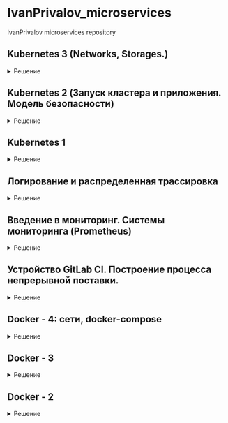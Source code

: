 # IvanPrivalov_microservices
IvanPrivalov microservices repository

## Kubernetes 3 (Networks, Storages.)

<details>
  <summary>Решение</summary>

### LoadBalancer

Настроим соответствующим образом Service UI

ui-service.yml:

```shell

---
apiVersion: v1
kind: Service
metadata:
  name: ui
  labels:
    app: reddit
    component: ui
spec:
  type: LoadBalancer
  ports:
  - port: 80
    nodePort: 32092
    protocol: TCP
    targetPort: 9292
  selector:
    app: reddit
    component: ui

```

Настроим соответствующим образом Service UI

```shell

kubectl apply -f ./kubernetes/reddit/ui-service.yml -n dev

```

Проверим:

```shell

kubectl get service -n dev --selector component=ui

otus@otus-VirtualBox:~/Desktop/IvanPrivalov_microservices$ kubectl get service -n dev --selector component=ui
NAME   TYPE           CLUSTER-IP      EXTERNAL-IP      PORT(S)        AGE
ui     LoadBalancer   10.96.134.193   178.154.205.67   80:32092/TCP   4m54s


```

Наш адрес: http://178.154.205.67:80

### Ingress

Основные задачи, решаемые с помощью Ingress'ов:

- Организация единой точки входа в приложения снаружи
- Обеспечение балансировки трафика
- Терминация SSL
- Виртуальный хостинг на основе имен и т. д.

Установим Ingress:

```shell

kubectl apply -f https://raw.githubusercontent.com/kubernetes/ingress-nginx/controller-v0.34.1/deploy/static/provider/cloud/deploy.yaml

```

```shell

kubectl get pods -n ingress-nginx

NAME                                        READY   STATUS      RESTARTS   AGE
ingress-nginx-admission-create-2gq4h        0/1     Completed   0          2m10s
ingress-nginx-admission-patch-v4trm         0/1     Completed   1          2m10s
ingress-nginx-controller-7d7999cdf6-mxcgw   1/1     Running     0          2m20s

```

![image 5](https://github.com/Otus-DevOps-2021-05/IvanPrivalov_microservices/blob/kubernetes-3/kubernetes/screens/k8s_5.png)

Создадим Ingress для сервиса UI

ui-ingress.yml:

```shell

---
apiVersion: extensions/v1beta1
kind: Ingress
metadata:
  name: ui
spec:
  backend:
    serviceName: ui
    servicePort: 80

```

Применим конфиг:

```shell

kubectl apply -f ./kubernetes/reddit/ui-ingress.yml -n dev

otus@otus-VirtualBox:~/Desktop/IvanPrivalov_microservices$ kubectl apply -f ./kubernetes/reddit/ui-ingress.yml -n dev
ingress.extensions/ui created

kubectl get ingress -n dev

NAME   CLASS    HOSTS   ADDRESS         PORTS   AGE
ui     <none>   *       130.193.39.62   80      5m27s

```

### Secret

Теперь давайте защитим наш сервис с помощью TLS.

Для начала вспомним IngressIP:

```shell

$ kubectl get ingress -n dev

NAME   CLASS    HOSTS   ADDRESS         PORTS   AGE
ui     <none>   *       130.193.39.62   80      24m

```

Далее подготовим сертификат используя IP как CN

```shell

openssl req -x509 -nodes -days 365 -newkey rsa:2048 -keyout tls.key -out tls.crt -subj "/CN=130.193.39.62"

Generating a RSA private key
.......................................+++++
.................................+++++
writing new private key to 'tls.key'
-----

```

И загрузит сертификат в кластер kubernetes

```shell

kubectl create secret tls ui-ingress --key tls.key --cert tls.crt -n dev

secret/ui-ingress created

```

Проверить можно командой:

```shell

kubectl describe secret ui-ingress -n dev

Name:         ui-ingress
Namespace:    dev
Labels:       <none>
Annotations:  <none>

Type:  kubernetes.io/tls

Data
====
tls.crt:  1123 bytes
tls.key:  1704 bytes

```

### TLS Termination

Теперь настроим Ingress на прием только HTTPS траффика

ui-ingress.yml

```shell

---
apiVersion: extensions/v1beta1
kind: Ingress
metadata:
  name: ui
  annotations:
    kubernetes.io/ingress.allow-http: "false"
spec:
  tls:
  - secretName: ui-ingress
  backend:
    serviceName: ui
    servicePort: 9292

```

Применим:

```shell

kubectl apply -f ./kubernetes/reddit/ui-ingress.yml -n dev

ingress.extensions/ui configured

```

Иногда протокол HTTP может не удалиться у существующего Ingress правила, тогда нужно его вручную удалить и пересоздать

```shell

$ kubectl delete ingress ui -n dev
$ kubectl apply -f ./kubernetes/reddit/ui-ingress.yml -n dev

```

![image 6](https://github.com/Otus-DevOps-2021-05/IvanPrivalov_microservices/blob/kubernetes-3/kubernetes/screens/k8s_6.png)

### Задание со *

Опишите создаваемый объект Secret в виде Kubernetes-манифеста.

Создал манифест tls-secret.yml

```shell

apiVersion: v1
kind: Secret
metadata:
  name: ui-ingress
type: kubernetes.io/tls
data:
  tls.crt:

  tls.key:

```

Добавил в ui-ingress.yml обьект Secret

```shell

---
  apiVersion: networking.k8s.io/v1
  kind: Ingress
  metadata:
    name: ui
    annotations:
      kubernetes.io/ingress.allow-http: "false"
  spec:
    tls:
      - secretName: ui-ingress
    rules:
    - http:
        paths:
        - path: "/"
          pathType: Prefix
          backend:
            service:
              name: ui
              port:
                number: 9292

```

### Network Policy

Имя кластера:

```shell

$ yc container cluster list
+----------------------+-------------+---------------------+---------+---------+-----------------------+---------------------+
|          ID          |    NAME     |     CREATED AT      | HEALTH  | STATUS  |   EXTERNAL ENDPOINT   |  INTERNAL ENDPOINT  |
+----------------------+-------------+---------------------+---------+---------+-----------------------+---------------------+
| catrd4rvg5cav24bqqur | k8s-cluster | 2021-09-30 07:40:07 | HEALTHY | RUNNING | https://62.84.116.228 | https://10.128.0.28 |
+----------------------+-------------+---------------------+---------+---------+-----------------------+---------------------+

```

Создадим NetworkPolicy.

mongo-network-policy.yml:

```shell

---
apiVersion: networking.k8s.io/v1
kind: NetworkPolicy
metadata:
  name: deny-db-traffic
  labels:
    app: reddit
spec:
  podSelector:
    matchLabels:
      app: reddit
      component: mongo
  policyTypes:
  - Ingress
  ingress:
  - from:
    - podSelector:
        matchLabels:
          app: reddit
          component: comment

```

Применяем политику:

```shell

$ kubectl apply -f ./kubernetes/reddit/mongo-network-policy.yml -n dev

networkpolicy.networking.k8s.io/deny-db-traffic created

```

Обновил mongo-network-policy.yml так, чтобы post-сервис дошел до базы данных.

```shell

---
  apiVersion: networking.k8s.io/v1
  kind: NetworkPolicy
  metadata:
    name: deny-db-traffic
    labels:
      app: reddit
  spec:
    podSelector:
      matchLabels:
        app: reddit
        component: mongo
    policyTypes:
      - Ingress
    ingress:
    - from:
      - podSelector:
          matchLabels:
            app: reddit
            component: comment
      - podSelector:
          matchLabels:
            app: reddit
            component: post

```

Применяем политику:

```shell

$ kubectl apply -f ./kubernetes/reddit/mongo-network-policy.yml -n dev

networkpolicy.networking.k8s.io/deny-db-traffic created

```

### Хранилище для базы

Основной Stateful сервис в нашем приложении - это базы данных MongoDB. В текущий момент она запускается в виде Deployment и хранит данные в стандартных Docker
Volume-ах.

Это имеет несколько проблем:

- При удалении POD-а удаляется и Volume
- Потерям Nod'ы с mongo грозит потерей данных
- Запуск базы на другой ноде запускает новый экземпляр данных

### PersitentVolume

Cоздадим диск в ya.cloud командой:

```shell

yc compute disk create \
--name k8s \
--size 4 \
--description "disk for k8s"

id: fhmcfarojp7vehcc7om3
folder_id: b1gfroh2tett7b3hdn78
created_at: "2021-09-30T10:04:24Z"
name: k8s
description: disk for k8s
type_id: network-hdd
zone_id: ru-central1-a
size: "4294967296"
block_size: "4096"
status: READY
disk_placement_policy: {}

$ yc compute disk list
+----------------------+------+-------------+---------------+--------+----------------------+--------------+
|          ID          | NAME |    SIZE     |     ZONE      | STATUS |     INSTANCE IDS     | DESCRIPTION  |
+----------------------+------+-------------+---------------+--------+----------------------+--------------+
| fhmcfarojp7vehcc7om3 | k8s  |  4294967296 | ru-central1-a | READY  |                      | disk for k8s |
+----------------------+------+-------------+---------------+--------+----------------------+--------------+

```

Создадим PV в ya.cloud

mongo-volume.yml:

```shell

---
apiVersion: v1
kind: PersistentVolume
metadata:
  name: mongo-pv
spec:
  capacity:
    storage: 4Gi
  accessModes:
    - ReadWriteOnce
  csi:
    driver: disk-csi-driver.mks.ycloud.io
    fsType: ext4
    volumeHandle: fhmcfarojp7vehcc7om3

```

Выполним:

```shell

$ kubectl apply -f ./kubernetes/reddit/mongo-volume.yml -n dev

persistentvolume/mongo-pv created

```

Создадим PVC

mongo-claim.yml:

```shell

---
apiVersion: v1
kind: PersistentVolumeClaim
metadata:
  name: mongo-pvc
spec:
  storageClassName: ""
  accessModes:
    - ReadWriteOnce
  resources:
    requests:
      storage: 4Gi
  volumeName: mongo-pv

```

Выполним:

```shell

$ kubectl apply -f ./kubernetes/reddit/mongo-claim.yml -n dev

persistentvolumeclaim/mongo-pvc created

```

Добавим volume в mongo-deployment.yml

```shell

---
apiVersion: apps/v1
kind: Deployment
metadata:
  name: mongo
  labels:
    app: reddit
    component: mongo
    comment-db: "true"
    post-db: "true"
spec:
  replicas: 1
  selector:
    matchLabels:
      app: reddit
      component: mongo
  template:
    metadata:
      name: mongo
      labels:
        app: reddit
        component: mongo
        comment-db: "true"
        post-db: "true"
    spec:
      containers:
      - image: mongo:3.2
        name: mongo
        volumeMounts:
        - name: mongo-persistent-storage
          mountPath: /data/db
      volumes:
        - name: mongo-persistent-storage
          persistentVolumeClaim:
            claimName:  mongo-pvc

```

Выполним:

```shell

$ kubectl apply -f ./kubernetes/reddit/mongo-deployment.yml -n dev

deployment.apps/mongo configured

```

Создадим пост:

![image 7](https://github.com/Otus-DevOps-2021-05/IvanPrivalov_microservices/blob/kubernetes-3/kubernetes/screens/k8s_7.png)

Удалим deployment:

```shell

$ kubectl delete deploy mongo -n dev

deployment.apps "mongo" deleted

```

![image 8](https://github.com/Otus-DevOps-2021-05/IvanPrivalov_microservices/blob/kubernetes-3/kubernetes/screens/k8s_8.png)

Снова создадим деплой mongo:

```shell

$ kubectl apply -f ./kubernetes/reddit/mongo-deployment.yml -n dev

deployment.apps/mongo configured

```


</details>

## Kubernetes 2 (Запуск кластера и приложения. Модель безопасности)

<details>
  <summary>Решение</summary>

### Разворачиваем Kubernetes локально

```shell

sudo apt-get update
sudo apt-get install -y apt-transport-https ca-certificates curl

sudo curl -fsSLo /usr/share/keyrings/kubernetes-archive-keyring.gpg https://packages.cloud.google.com/apt/doc/apt-key.gpg
echo "deb [signed-by=/usr/share/keyrings/kubernetes-archive-keyring.gpg] https://apt.kubernetes.io/ kubernetes-xenial main" | sudo tee /etc/apt/sources.list.d/kubernetes.list

sudo apt-get update
sudo apt-get install -y kubectl

```

### Установка Minikube

```shell

curl -LO https://storage.googleapis.com/minikube/releases/latest/minikube_latest_amd64.deb
sudo dpkg -i minikube_latest_amd64.deb

```

Запустим Minikube-кластер (весрия 1.19.7):

```shell

minikube start --kubernetes-version 1.19.7

```

Minikube-кластер развернут.

```shell

otus@otus-VirtualBox:~$ kubectl get nodes
NAME       STATUS   ROLES    AGE   VERSION
minikube   Ready    master   43s   v1.19.7

```

### Запуск приложения

Запуск приложения в kubernetes необходимо описать в YAML-манифестах.
Вся конфигурация находится в каталоге ./kubernetes/reddit.

Запустим на кластере minikube:

```shell

kubectl apply -f kubernetes/reddit/

```

По-умолчанию все сервисы имеют тип ClusterIP - это значит, что сервис располагается на внутреннем диапазоне IP-адресов кластера. Снаружи до него нет доступа. Тип NodePort - на каждой ноде кластера открывает порт из диапазона 30000-32767 и переправляет трафик с этого порта на тот, который указан в targetPort Pod.

Опишем порт в ui-service.yml:

```shell

spec:
  type: NodePort
  ports:
  - nodePort: 32092
    port: 9292
    protocol: TCP
    targetPort: 9292
  selector:
    app: reddit
    component: ui

```

Проверим:

```shell

minikube service ui

|-----------|------|-------------|---------------------------|
| NAMESPACE | NAME | TARGET PORT |            URL            |
|-----------|------|-------------|---------------------------|
| default   | ui   |        9292 | http://192.168.49.2:32092 |
|-----------|------|-------------|---------------------------|
🎉  Opening service default/ui in default browser...

minikube service list

|-------------|------------|--------------|---------------------------|
|  NAMESPACE  |    NAME    | TARGET PORT  |            URL            |
|-------------|------------|--------------|---------------------------|
| default     | comment    | No node port |
| default     | comment-db | No node port |
| default     | kubernetes | No node port |
| default     | mongodb    | No node port |
| default     | post       | No node port |
| default     | post-db    | No node port |
| default     | ui         |         9292 | http://192.168.49.2:32092 |
| kube-system | kube-dns   | No node port |
|-------------|------------|--------------|---------------------------|

```

![image 1](https://github.com/Otus-DevOps-2021-05/IvanPrivalov_microservices/blob/kubernetes-2/kubernetes/screens/k8s_1.png)


### Dashboard

Зайдем в Dashboard:

```shell

minikube service kubernetes-dashboard -n kube-system

```

В самом Dashboard можно:

- Отслеживать состояние кластера и рабочих нагрузок в нем
- Создавать новые объекты (загружать YAML-файлы)
- Удалять и изменять объекты (кол-во реплик, YAML-файлы)
- Отслеживать логи в POD-ах
- При включении Heapster-аддона смотреть нагрузку на POD-ах
- и т. д.

### Namespace

Отделим среду для разработки приложения от всего остального кластера. Для этого создадим Namespace dev-namespace:

```shell

---
apiVersion: v1
kind: Namespace
metadata:
  name: dev

```

Создаем Namespace и запустем приложение в нем:

```shell

kubectl apply -f dev-namespace.yml
kubectl apply -n dev -f kubernetes/reddit/

```

Проверим результат:

```shell

minikube service ui -n dev

```

![image 2](https://github.com/Otus-DevOps-2021-05/IvanPrivalov_microservices/blob/kubernetes-2/kubernetes/screens/k8s_2.png)

### Yandex Cloud Managed Service for kubernetes

Создаем кластер и группу хостов. Подключаемся к кластеру:

```shell

yc managed-kubernetes cluster get-credentials test-cluster --external

```

Проверим подключение к нашему кластеру:

```shell

kubectl config current-context
yc-test-cluster

```

Запустим наше приложение в K8s.

Создадим dev namespace:

```shell

kubectl apply -f ./kubernetes/reddit/dev-namespace.yml

```

Задеплоим наше приложение:

```shell

kubectl apply -f ./kubernetes/reddit/ -n dev

otus@otus-VirtualBox:~/Desktop/IvanPrivalov_microservices$ kubectl apply -f ./kubernetes/reddit/ -n dev
deployment.apps/comment created
service/comment-db created
service/comment created
namespace/dev unchanged
deployment.apps/mongo created
service/mongodb created
deployment.apps/post created
service/post-db created
service/post created
deployment.apps/ui created
service/ui created

```

Проверим развернулись ли наши поды:

```shell

kubectl get pods -n dev

otus@otus-VirtualBox:~/Desktop/IvanPrivalov_microservices$ kubectl get pods -n dev
NAME                      READY   STATUS    RESTARTS   AGE
comment-f8db99cc4-jx9hh   1/1     Running   0          3m9s
comment-f8db99cc4-rh7qc   1/1     Running   0          3m9s
comment-f8db99cc4-sm7q2   1/1     Running   0          3m9s
mongo-6b9fcfd49f-4dbs9    1/1     Running   0          3m8s
post-68f884b866-chv2r     1/1     Running   0          3m8s
post-68f884b866-dxskq     1/1     Running   0          3m8s
post-68f884b866-f7tzb     1/1     Running   0          3m8s
ui-6bc94db77c-2n8gt       1/1     Running   0          3m8s
ui-6bc94db77c-ckjrg       1/1     Running   0          3m8s
ui-6bc94db77c-w6g8r       1/1     Running   0          3m8s

```

Определим по какому адресу обратимся к нашему кластеру:

```shell

kubectl get nodes -o wide

otus@otus-VirtualBox:~/Desktop/IvanPrivalov_microservices$ kubectl get nodes -o wide
NAME                        STATUS   ROLES    AGE   VERSION    INTERNAL-IP   EXTERNAL-IP       OS-IMAGE             KERNEL-VERSION     CONTAINER-RUNTIME
cl1otcitojcuav607tq5-ikec   Ready    <none>   14m   v1.19.10   10.128.0.12   178.154.203.75    Ubuntu 20.04.2 LTS   5.4.0-74-generic   docker://20.10.7
cl1otcitojcuav607tq5-ubep   Ready    <none>   14m   v1.19.10   10.128.0.22   178.154.205.145   Ubuntu 20.04.2 LTS   5.4.0-74-generic   docker://20.10.7

```

и порт публикации:

```shell

kubectl describe service ui -n dev | grep NodePort

otus@otus-VirtualBox:~/Desktop/IvanPrivalov_microservices$ kubectl describe service ui -n dev | grep NodePort
Type:                     NodePort
NodePort:                 <unset>  32093/TCP

```

![image 3](https://github.com/Otus-DevOps-2021-05/IvanPrivalov_microservices/blob/kubernetes-2/kubernetes/screens/k8s_3.png)

### Разверните Kubernetes-кластер в Yandex cloud с помощью Terraform

Настройки Terraform для развертывания K8S на Yandex Сloud находятся kubernetes\k8s-terraform.

Запуск:

```shell

cd ./kubernetes/k8s-terraform

terraform init

terraform aplly

```

Проверим результат:

```shell

yc managed-kubernetes cluster get-credentials k8s-cluster --external

kubectl config current-context
yc-k8s-cluster

```

И запустим приложение:

```shell

cd ../..
kubectl apply -f ./kubernetes/reddit/dev-namespace.yml
kubectl apply -f ./kubernetes/reddit/ -n dev
kubectl get pods -n dev

otus@otus-VirtualBox:~/Desktop/IvanPrivalov_microservices$ kubectl get pods -n dev
NAME                      READY   STATUS    RESTARTS   AGE
comment-f8db99cc4-8g2d4   1/1     Running   0          3m2s
comment-f8db99cc4-c2nls   1/1     Running   0          3m2s
comment-f8db99cc4-vfdfz   1/1     Running   0          3m2s
mongo-6b9fcfd49f-bjsnh    1/1     Running   0          3m2s
post-68f884b866-2lj4j     1/1     Running   0          3m1s
post-68f884b866-8bg6c     1/1     Running   0          3m1s
post-68f884b866-j2l99     1/1     Running   0          3m1s
ui-6bc94db77c-9b24n       1/1     Running   0          3m1s
ui-6bc94db77c-ch48h       1/1     Running   0          3m1s
ui-6bc94db77c-x7qpd       1/1     Running   0          3m1s

kubectl get nodes -o wide

otus@otus-VirtualBox:~/Desktop/IvanPrivalov_microservices$ kubectl get nodes -o wide
NAME                        STATUS   ROLES    AGE     VERSION    INTERNAL-IP   EXTERNAL-IP       OS-IMAGE             KERNEL-VERSION     CONTAINER-RUNTIME
cl1hh42o2998dfbupaim-afec   Ready    <none>   7m50s   v1.19.10   10.128.0.13   178.154.240.237   Ubuntu 20.04.2 LTS   5.4.0-74-generic   docker://20.10.7
cl1hh42o2998dfbupaim-ivox   Ready    <none>   7m43s   v1.19.10   10.128.0.28   62.84.112.235     Ubuntu 20.04.2 LTS   5.4.0-74-generic   docker://20.10.7

```

Приложение доступно по адресу http://178.154.240.237:32093/

![image 4](https://github.com/Otus-DevOps-2021-05/IvanPrivalov_microservices/blob/kubernetes-2/kubernetes/screens/k8s_4.png)

</details>

## Kubernetes 1

<details>
  <summary>Решение</summary>

## Создание примитивов

Создал файл в kubernetes/reddit/post-deployment.yml:

```shell

apiVersion: apps/v1
kind: Deployment
metadata:
  name: post-deployment
spec:
  replicas: 1
  selector:
    matchLabels:
      app: post
  template:
    metadata:
      name: post
      labels:
        app: post
    spec:
      containers:
      - image: chromko/post
        name: post

```

Аналогично создаем:

- ui-deployment.yml
- comment-deployment.yml
- mongo-deployment.yml

## Установка k8s при помощи утилиты kubeadm

Создаем 2 ноды Ubuntu 18:

```shell

yc compute instance create \
  --name master \
  --zone ru-central1-a \
  --network-interface subnet-name=otus-ru-central1-a,nat-ip-version=ipv4 \
  --create-boot-disk image-folder-id=standard-images,image-family=ubuntu-1804-lts,size=40 \
  --memory=4 \
  --cores=4 \
  --ssh-key ~/.ssh/id_rsa.pub

yc compute instance create \
  --name worker \
  --zone ru-central1-a \
  --network-interface subnet-name=otus-ru-central1-a,nat-ip-version=ipv4 \
  --create-boot-disk image-folder-id=standard-images,image-family=ubuntu-1804-lts,size=40 \
  --memory=4 \
  --cores=4 \
  --ssh-key ~/.ssh/id_rsa.pub

```

Устанавливаем: docker v=19.03 и k8s v=1.19:

```shell

sudo apt-get install -y apt-transport-https ca-certificates curl gnupg lsb-release

curl -fsSL https://download.docker.com/linux/ubuntu/gpg | sudo gpg --dearmor -o /usr/share/keyrings/docker-archive-keyring.gpg
sudo curl -fsSLo /usr/share/keyrings/kubernetes-archive-keyring.gpg https://packages.cloud.google.com/apt/doc/apt-key.gpg

echo "deb [arch=amd64 signed-by=/usr/share/keyrings/docker-archive-keyring.gpg] https://download.docker.com/linux/ubuntu $(lsb_release -cs) stable" | sudo tee /etc/apt/sources.list.d/docker.list > /dev/null

echo "deb [signed-by=/usr/share/keyrings/kubernetes-archive-keyring.gpg] https://apt.kubernetes.io/ kubernetes-xenial main" | sudo tee /etc/apt/sources.list.d/kubernetes.list

sudo apt-get update

sudo apt-get install -y docker-ce docker-ce-cli containerd.io kubelet kubeadm kubectl

sudo apt-get install docker-ce=5:19.03.15~3-0~ubuntu-bionic docker-ce-cli=5:19.03.15~3-0~ubuntu-bionic containerd.io kubelet=1.19.14-00 kubeadm=1.19.14-00 kubectl=1.19.14-00

```

Поднимем кластер k8s с помощью kubeadm:

```shell

kubeadm init --apiserver-cert-extra-sans=178.154.204.64 --apiserver-advertise-address=0.0.0.0 --control-plane-endpoint=178.154.204.64 --pod-network-cidr=10.244.0.0/16

```

Послу успешной установки получим пример команды для добавления worker ноды в кластер:

```shell

kubeadm join 178.154.204.64:6443 --token affw0g.fdckmh8digy48n9e \
    --discovery-token-ca-cert-hash sha256:3c01bf311db86349eb128a3d461f14b09811f8032e97e11391dd17e58c458588

```

Создадим конфиг файл для пользователя на мастер ноде:

```shell

mkdir $HOME/.kube/
sudo cp /etc/kubernetes/admin.conf $HOME/.kube/config
sudo chown $USER $HOME/.kube/config

```

Проверим наши ноды:

```shell

root@fhmch8e4qjpi9o55vrj2:~# kubectl get nodes
NAME                   STATUS     ROLES    AGE     VERSION
fhm7j2sia4bub0vp6ss0   NotReady   <none>   3m36s   v1.19.14
fhmch8e4qjpi9o55vrj2   NotReady   master   4m13s   v1.19.14

```

Ноды находятся в статусе NotReady, посмотрим состояние ноды:

```shell

kubectl describe node fhm7j2sia4bub0vp6ss0

NetworkReady=false reason:NetworkPluginNotReady message:docker: network plugin is not ready: cni config uninitialized

```

Не установлен сетевой плагин. Установим сетевой плагин calico:

```shell

curl https://docs.projectcalico.org/manifests/calico.yaml -O

раскомментируем переменную CALICO_IPV4POOL_CIDR в манифесте и установить для нее значение init: 10.244.0.0/16

kubectl apply -f calico.yaml

```

Проверим состояние нод:

```shell

root@fhmch8e4qjpi9o55vrj2:~# kubectl get nodes
NAME                   STATUS   ROLES    AGE   VERSION
fhm7j2sia4bub0vp6ss0   Ready    <none>   15m   v1.19.14
fhmch8e4qjpi9o55vrj2   Ready    master   16m   v1.19.14

```

Запустим один из манифестов нашего приложения и убедимся, что он применяется:

```shell

kubectl apply -f post-deployment.yml

NAME                              READY   STATUS              RESTARTS   AGE
post-deployment-799c77ffb-mvgpr   0/1     ContainerCreating   0          20s

```

## Установка кластера k8s с помощью terraform и ansible

- В каталоге kubernetes созданы каталоги terraform и ansible. В данных каталогах созданы манифесты.

- Terraform динамически создает необходимое количество нод.

- Ansible с помощью ролей разворачивает Kubernetes кластер.

- Версии k8s и docker зафиксированы через переменные на 1.19 и 19.03 соответсвенно.

- В Terraform настроен provisioner для автоматического разворачивания кластера через ansible-playbook.

```shell

cd ./kubernetes/terraform
terraform init
terraform plan
terraform apply

```

Подключимся к master и проверим состояние нод:

```shell

ssh ubuntu@178.154.254.67

ubuntu@fhmbsupuro805qiu3etr:~$ kubectl get nodes
NAME                   STATUS   ROLES    AGE     VERSION
fhmbsupuro805qiu3etr   Ready    master   4m17s   v1.19.14
fhmqce4m84fj6t84gc2p   Ready    <none>   83s     v1.19.14

```

</details>


## Логирование и распределенная трассировка

<details>
  <summary>Решение</summary>

- Логирование Docker-контейнеров
- Сбор неструктурированных логов
- Визуализация логов
- Сбор структурированных логов
- Распределенный трейсинг

### Описание

1. Создал инстанс в Yandex Cloud c помощью docker-machine:

```shell

yc compute instance create \
  --name logging \
  --zone ru-central1-a \
  --network-interface subnet-name=otus-ru-central1-a,nat-ip-version=ipv4 \
  --create-boot-disk image-folder-id=standard-images,image-family=ubuntu-1804-lts,size=15 \
  --memory=4 \
  --ssh-key ~/.ssh/id_rsa.pub

docker-machine create \
  --driver generic \
  --generic-ip-address=178.154.254.210 \
  --generic-ssh-user yc-user \
  --generic-ssh-key ~/.ssh/id_rsa \
  logging

# перейти в окружение docker хоста
eval $(docker-machine env docker-host)

```

2. Собрал новые образы сервисов reddit с функционалом логгирования, а также fluentd

3. Описал сервисы в docker-compose:

docker-compose.yml - сервисы приложения reddit

```shell

version: '3.3'
services:

  post_db:
    env_file: .env
    image: mongo:${MONGODB_VERSION}
    environment:
      - ZIPKIN_ENABLED=${ZIPKIN_ENABLED}
    volumes:
      - post_db:/data/db
    networks:
      back_net:
        aliases:
          - post_db
          - comment_db

  ui:
    env_file: .env
#    build: ./ui
#    image: ${USER_NAME}/ui:${UI_VERSION}
    image: ${USER_NAME}/ui:logging
    environment:
      - ZIPKIN_ENABLED=${ZIPKIN_ENABLED}
    ports:
      - ${UI_HOST_PORT}:${UI_CONTAINER_PORT}/tcp
    logging:
      driver: "fluentd"
      options:
        fluentd-address: localhost:24224
        tag: service.ui
    networks:
      - front_net

  post:
    env_file: .env
#    build: ./post-py
#    image: ${USER_NAME}/post:${POST_VERSION}
    image: ${USER_NAME}/post:logging
    environment:
      - POST_DATABASE_HOST=post_db
      - POST_DATABASE=posts
      - ZIPKIN_ENABLED=${ZIPKIN_ENABLED}
    depends_on:
      - post_db
    ports:
      - "5000:5000"
    logging:
      driver: "fluentd"
      options:
        fluentd-address: localhost:24224
        tag: service.post
    networks:
      - front_net
      - back_net

  comment:
    env_file: .env
#    build: ./comment
#    image: ${USER_NAME}/comment:${COMMENT_VERSION}
    image: ${USER_NAME}/comment:logging
    environment:
      - ZIPKIN_ENABLED=${ZIPKIN_ENABLED}
    networks:
      - front_net
      - back_net

volumes:

  post_db:

networks:

  front_net:
    driver: bridge
    ipam:
      driver: default
      config:
        - subnet: ${FRONT_NET_SUBNET}

  back_net:
    driver: bridge
    ipam:
      driver: default
      config:
        - subnet: ${BACK_NET_SUBNET}

```

docker-compose-logging.yml - сервисы логгирования:

- elasticsearch
- kibana
- fluentd
- zipkin

```shell

version: '3'
services:

  zipkin:
    env_file: .env
    image: openzipkin/zipkin:2.21.0
    ports:
      - "9411:9411"
    networks:
      - front_net
      - back_net

  fluentd:
    env_file: .env
    image: ${USER_NAME}/fluentd
    ports:
      - "24224:24224"
      - "24224:24224/udp"
    networks:
      - front_net
      - back_net

  elasticsearch:
    env_file: .env
    image: elasticsearch:7.4.0
    environment:
      - ELASTIC_CLUSTER=false
      - CLUSTER_NODE_MASTER=true
      - CLUSTER_MASTER_NODE_NAME=es01
      - discovery.type=single-node
    expose:
      - 9200
    ports:
      - "9200:9200"
    networks:
      - front_net
      - back_net

  kibana:
    env_file: .env
    image: kibana:7.4.0
    ports:
      - "5601:5601"
    networks:
      - front_net
      - back_net

networks:
  front_net:
    driver: bridge
    ipam:
      driver: default
      config:
        - subnet: ${FRONT_NET_SUBNET}
  back_net:
    driver: bridge
    ipam:
      driver: default
      config:
        - subnet: ${BACK_NET_SUBNET}

```

### Запуск

```shell

cd docker
eval "(docker-machine env logging)"
docker-compose -f docker-compose-logging.yml up -d
docker-compose -f docker-compose.yml up -d
docker-compose -f docker-compose-logging.yml -f docker-compose.yml ps

otus@otus-VirtualBox:~/Desktop/IvanPrivalov_microservices/docker$ docker-compose -f docker-compose-logging.yml -f docker-compose.yml ps
         Name                       Command               State                                          Ports
------------------------------------------------------------------------------------------------------------------------------------------------------
docker_comment_1         puma                             Up
docker_elasticsearch_1   /usr/local/bin/docker-entr ...   Up      0.0.0.0:9200->9200/tcp,:::9200->9200/tcp, 9300/tcp
docker_fluentd_1         tini -- /bin/entrypoint.sh ...   Up      0.0.0.0:24224->24224/tcp,:::24224->24224/tcp,
                                                                  0.0.0.0:24224->24224/udp,:::24224->24224/udp, 5140/tcp
docker_kibana_1          /usr/local/bin/dumb-init - ...   Up      0.0.0.0:5601->5601/tcp,:::5601->5601/tcp
docker_post_1            python3 post_app.py              Up      0.0.0.0:5000->5000/tcp,:::5000->5000/tcp
docker_post_db_1         docker-entrypoint.sh mongod      Up      27017/tcp
docker_ui_1              puma                             Up      0.0.0.0:9292->9292/tcp,:::9292->9292/tcp
docker_zipkin_1          /busybox/sh run.sh               Up      9410/tcp, 0.0.0.0:9411->9411/tcp,:::9411->9411/tcp

```

Проверка:

- kibana - http://178.154.254.210:5601
- zipkin - http://178.154.254.210:9411

</details>

## Введение в мониторинг. Системы мониторинга (Prometheus)

<details>
  <summary>Решение</summary>

1. Prometheus: запуск, конфигурация, Web UI
2. Мониторинг состояния микросервисов
3. Сбор метрик хоста с использованием экспортера

### Подготовка

1. Создал инcтсанс в Yandex Cloud, проинициализировал на нем docker:

```shell

yc compute instance create \
  --name gitlab-ci-vm \
  --zone ru-central1-a \
  --network-interface subnet-name=otus-ru-central1-a,nat-ip-version=ipv4 \
  --create-boot-disk image-folder-id=standard-images,image-family=ubuntu-1804-lts,size=15 \
  --memory 4GB \
  --ssh-key ~/.ssh/id_rsa.pub

docker-machine create \
  --driver generic \
  --generic-ip-address=178.154.206.97 \
  --generic-ssh-user yc-user \
  --generic-ssh-key ~/.ssh/id_rsa \
  docker-host

# перейти в окружение docker хоста
eval $(docker-machine env docker-host)

```

2. Запустил Prometheus в контейнере для проверки:

```shell

docker run --rm -p 9090:9090 -d --name prometheus  prom/prometheus

```

3. Переупорядчил структуру директорий:

- Создал каталог ./docker и перенес в него каталог docker-monolith и файлы docker-compose.*, .env (переименовал .env.example).
В нем будем запускать микросервисы в docker-compose.
- Cоздал каталог ./monitoring/prometheus c файлами: Dockerfile, prometheus.yml.
В нем будем собирать образ Prometheus.

### Сборка образов

4. Собрал образы микросервисов с healthckeck-ми:

Сборка сервисов reddit с помощью скриптов:

```shell

export USER_NAME=privalovip # добавляем префикс для образа

/src/ui      $ bash docker_build.sh
/src/post-py $ bash docker_build.sh
/src/comment $ bash docker_build.sh

```

Сборка Prometheus из Dockerfile:

```shell

cd ./monitoring/prometheus
docker build -t $USER_NAME/prometheus .

```

Dockerfile

```shell

FROM prom/prometheus:v2.1.0
ADD prometheus.yml /etc/prometheus/

```

Конфигурация Prometheus происходит через файлы конфигурации и опции командной строки. В monitoring/prometheus создаем файл prometheus.yml:

```shell

---
global:
  scrape_interval: '5s'

scrape_configs:
  - job_name: 'prometheus'
    static_configs:
      - targets:
        - 'localhost:9090'

  - job_name: 'ui'
    static_configs:
      - targets:
        - 'ui:9292'

  - job_name: 'comment'
    static_configs:
      - targets:
        - 'comment:9292'

```

Prometheus поднимаем совместно с микросервисами. В docker/docker-compose.yml опишем новый сервис:

```shell

services:

...

  prometheus:
    image: ${USER_NAME}/prometheus
    ports:
      - 9090:9090
    volumes:
      - prometheus_data:/prometheus
    command:
    # Передаем доп параметры вкомандной строке
      - '--config.file=/etc/prometheus/prometheus.yml'
      - '--storage.tsdb.path=/prometheus'
      - '--storage.tsdb.retention=1d' # Задаем время хранения метрик в 1 день
    networks:
      - front_net
      - back_net
...

  volumes:
    prometheus_data:

```

Изменим build образов наших микросервисом на уже подготовленные образы через скрипт docker_build.sh:

```shell

  #build: ./ui
  #image: ${USERNAME}/ui:${UI_TAG}

  image: ${USER_NAME}/ui

```

Поднимаем сервисы. Поскольку в предыдущих заданиях был использован docker-compose.override.yml, то игнорируем его при запуске:

```shell

docker-compose -f docker-compose.yml up -d

```

Убедимся, что сервисы (контейнеры) поднялись:

```shell

docker-compose ps

       Name                      Command               State                    Ports
-------------------------------------------------------------------------------------------------------
docker_comment_1      puma                             Up
docker_post_1         python3 post_app.py              Up
docker_post_db_1      docker-entrypoint.sh mongod      Up      27017/tcp
docker_prometheus_1   /bin/prometheus --config.f ...   Up      0.0.0.0:9090->9090/tcp,:::9090->9090/tcp
docker_ui_1           puma                             Up      0.0.0.0:9292->9292/tcp,:::9292->9292/tcp

```

## Exporters

Экспортер похож на вспомогательного агента для сбора метрик.

В ситуациях, когда мы не можем реализовать отдачу метрик Prometheus в коде приложения, мы можем использовать экспортер, который будет транслировать метрики приложения или системы в формате доступном для чтения Prometheus.

Для сбора информации о работе Docker хоста и представления этой информации в Prometheus воспользуемся Node exporter.

Определим ещё один сервиc в docker/docker-compose.yml:

```shell

node-exporter:
  image: prom/node-exporter:v0.15.2
  user: root
  volumes:
    - /proc:/host/proc:ro
    - /sys:/host/sys:ro
    - /:/rootfs:ro
  command:
    - '--path.procfs=/host/proc'
    - '--path.sysfs=/host/sys'
    - '--collector.filesystem.ignored-mount-points="^/(sys|proc|dev|host|etc)($$|/)"'
  networks:
    - front_net
    - back_net

```

И в monitoring/prometheus/prometheus.yml добавим job для node exporter:

```shell

- job_name: 'node'
  static_configs:
    - targets:
      - 'node-exporter:9100'

```

Соберем новый Docker образ для Prometheus:

```shell

cd monitoring/prometheus

docker build -t $USER_NAME/prometheus .

```

Пересоздадим сервисы:

```shell

cd ../../docker/
docker-compose down
docker-compose -f docker-compose.yml up -d

```

Убедимся, что список endpoint-ов Prometheus появился ещё один endpoint - node.

![image 1](https://github.com/Otus-DevOps-2021-05/IvanPrivalov_microservices/blob/monitoring-1/monitoring/Screenshot_4.png)

Добавим нагрузки на Docker Host и проверм:

```shell

docker-machine ssh docker-host

yes > /dev/null

```

![image 2](https://github.com/Otus-DevOps-2021-05/IvanPrivalov_microservices/blob/monitoring-1/monitoring/Screenshot_5.png)

## Обазы в DockerHub

```shell

docker login
Login Succeeded


docker push $USER_NAME/ui
docker push $USER_NAME/comment
docker push $USER_NAME/post
docker push $USER_NAME/prometheus

```

Ссылка на DockerHub: https://hub.docker.com/u/privalovip

# Задания со *

## MongoDB Exporter

Соберем Docker образ нашего mongodb_exporter через monitoring/mongodb-exporter/Dockerfile

```shell

FROM alpine:3.14

WORKDIR /tmp/mongodb
RUN   apk update \
  &&   apk --no-cache add ca-certificates wget \
  &&   update-ca-certificates

RUN wget https://github.com/percona/mongodb_exporter/releases/download/v0.20.7/mongodb_exporter-0.20.7.linux-amd64.tar.gz && \
    tar xvzf mongodb_exporter-0.20.7.linux-amd64.tar.gz && \
    cp mongodb_exporter-0.20.7.linux-amd64/mongodb_exporter /usr/local/bin/. && \
    rm -rf /tmp/mongodb

WORKDIR /

EXPOSE 9216

CMD ["mongodb_exporter"]

```

Далее добавим наш экпортер в monitoring/prometheus/prometheus.yml:

```shell

  - job_name: 'mongodb'
    static_configs:
      - targets:
        - 'mongodb-exporter:9216'

```

и docker/docker-compose.yml:

```shell

  mongodb-exporter:
    image: ${USER_NAME}/mongodb-exporter
    environment:
      MONGODB_URI: mongodb://post_db:27017
    networks:
      - back_net

```

Соберем заново наши образы и контейнеры:

```shell

cd monitoring/mongodb-exporter
docker build -t $USER_NAME/mongodb-exporter .

cd monitoring/prometheus
docker build -t $USER_NAME/prometheus .

cd ../../docker/
docker-compose down
docker-compose -f docker-compose.yml up -d

```

![image 3](https://github.com/Otus-DevOps-2021-05/IvanPrivalov_microservices/blob/monitoring-1/monitoring/Screenshot_6.png)

# Удалим ресурсы:

```shell

docker-compose down
yc compute instance delete docker-host

```

</details>

## Устройство GitLab CI. Построение процесса непрерывной поставки.

<details>
  <summary>Решение</summary>

1. Создал инстанс для gitlab через Web-консоль Yandex Cloud.

```shell

yc compute instance create \
  --name gitlab-ci-vm \
  --zone ru-central1-a \
  --network-interface subnet-name=otus-ru-central1-a,nat-ip-version=ipv4 \
  --create-boot-disk image-folder-id=standard-images,image-family=ubuntu-1804-lts,size=50 \
  --memory 4GB \
  --ssh-key ~/.ssh/id_rsa.pub

```

2. Установим docker и docker-compose

```shell

cd gitlab-ci/ansible/
ansible-playbook docker_playbook.yml

```

3. Установка GitLab-CE. Подключимся к хосту и создадим необходимые каталоги:

```shell

ssh yc-user@62.84.113.255
sudo mkdir -p /srv/gitlab/config /srv/gitlab/data /srv/gitlab/logs
cd /srv/gitlab
sudo touch docker-compose.yml

```

sudo vim docker-compose.yml

```shell

web:
  image: 'gitlab/gitlab-ce:latest'
  restart: always
  hostname: 'localhost'
  environment:
    GITLAB_OMNIBUS_CONFIG:
      external_url 'http://62.84.113.255'
  ports:
    - '80:80'
    - '443:443'
    - '2222:22'
  volumes:
    - '/srv/gitlab/config:/etc/gitlab'
    - '/srv/gitlab/logs:/var/log/gitlab'
    - '/srv/gitlab/data:/var/opt/gitlab'

```

4. Запустим gitlab через docker-compose:

```shell

sudo docker-compose up -d

```

проверим доступность: http://62.84.113.255

5. Для выполнения push с локального хоста в gitlab добавил remote:

```shell

git remote add gitlab http://62.84.113.255/homework/example.git
git push gitlab gitlab-ci-1

```

6. Создание раннеров. Добавил раннер на инстансе:

```shell

ssh yc-user@62.84.113.255

docker run -d --name gitlab-runner --restart always -v /srv/gitlabrunner/config:/etc/gitlab-runner -v /var/run/docker.sock:/var/run/docker.sock gitlab/gitlab-runner:latest

```

7. Регистрация раннера (указываем url сервера gitlab и токен из Settings -> CI/CD -> Pipelines -> Runners ):

```shell

docker exec -it gitlab-runner gitlab-runner register \
--url http://62.84.113.255/ \
--non-interactive \
--locked=false \
--name DockerRunner \
--executor docker \
--docker-image alpine:latest \
--registration-token gYhPxcY9s5pBQyr6MGYp \
--tag-list "linux,xenial,ubuntu,docker" \
--run-untagged

```

8. Если все успешно, то должен появится новый ранер в Settings -> CI/CD -> Pipelines -> Runners секция Available specific runners и после появления ранера должен выполнится пайплайн.

![image 1](https://github.com/Otus-DevOps-2021-05/IvanPrivalov_microservices/blob/gitlab-ci-1/gitlab-ci/Screenshot_1.png)

9. Добавление Reddit в проект:

```shell

git clone https://github.com/express42/reddit.git && rm -rf ./reddit/.git
git add reddit/
git commit -m "Add reddit app"
git push gitlab gitlab-ci-1

```

10. Добавил файл simpletest.rb с тестами в каталог reddit:

```shell

require_relative './app'
require 'test/unit'
require 'rack/test'

set :environment, :test

class MyAppTest < Test::Unit::TestCase
  include Rack::Test::Methods

  def app
    Sinatra::Application
  end

  def test_get_request
    get '/'
    assert last_response.ok?
  end
end

```

11. Добавим библиотеку rack-test в reddit/Gemfile:

```shell

gem 'rack-test'

```

12. Запушим код в GitLab и убедимся, что test_unit_job гоняет тесты.

![image 2](https://github.com/Otus-DevOps-2021-05/IvanPrivalov_microservices/blob/gitlab-ci-1/gitlab-ci/Screenshot_2.png)

13. Добавим в .gitlab-ci.yml новые окружения и условия запусков для ранеров:

```shell

image: ruby:2.4.2

stages:
  - build
  - test
  - review
  - stage
  - production

variables:
  DATABASE_URL: 'mongodb://mongo/user_posts'

before_script:
  - cd reddit
  - bundle install

build_job:
  stage: build
  script:
    - echo 'Building'

test_unit_job:
  stage: test
  services:
    - mongo:latest
  script:
    - ruby simpletest.rb

test_integration_job:
  stage: test
  script:
    - echo 'Testing 2'

deploy_dev_job:
  stage: review
  script:
    - echo 'Deploy'
  environment:
    name: dev
    url: http://dev.example.com

branch review:
  stage: review
  script: echo "Deploy to $CI_ENVIRONMENT_SLUG"
  environment:
    name: branch/$CI_COMMIT_REF_NAME
    url: http://$CI_ENVIRONMENT_SLUG.example.com
  only:
    - branches
  except:
    - master

staging:
  stage: stage
  when: manual
  only:
    - /^\d+\.\d+\.\d+/
  script:
    - echo 'Deploy'
  environment:
    name: stage
    url: http://beta.example.com

production:
  stage: production
  when: manual
  only:
    - /^\d+\.\d+\.\d+/
  script:
    - echo 'Deploy'
  environment:
    name: production
    url: http://example.com

```

14. Для проверки закоммитим файлы с указанием тэга (версии) и запушим в gitlab:

```shell

git add .
git commit -m 'Test ver 2.4.10'
git tag 2.4.10
git push gitlab gitlab-ci-1 --tags

```

![image 3](https://github.com/Otus-DevOps-2021-05/IvanPrivalov_microservices/blob/gitlab-ci-1/gitlab-ci/Screenshot_3.png)

Stage и Production окружения запускаются вручную

</details>

## Docker - 4: сети, docker-compose

<details>
  <summary>Решение</summary>

- Работа с сетями в Docker
- Использование docker-compose
____

### None netwok driver

Внутри контейнера из сетевых интерфейсов существует только loopback. Сетевой стек работает для localhost без возможности контактировать с внешним миром. Подходит для запуска сетевых сервисов внутри контейнера для локальных экспериментов.

Проверка:

```shell

docker run -ti --rm --network none joffotron/docker-net-tools -c ifconfig

lo        Link encap:Local Loopback
          inet addr:127.0.0.1  Mask:255.0.0.0
          UP LOOPBACK RUNNING  MTU:65536  Metric:1
          RX packets:0 errors:0 dropped:0 overruns:0 frame:0
          TX packets:0 errors:0 dropped:0 overruns:0 carrier:0
          collisions:0 txqueuelen:1000
          RX bytes:0 (0.0 B)  TX bytes:0 (0.0 B)

```

### Host netwok driver

Контейнер использует network namespace (пространство имен) docker-хоста.
Сетевые интерфейсы хоста и контейнера одинаковые.

Проверил сетевые интерфейсы на докер-хосте:

```shell

docker-machine ssh docker-host ifconfig

```

Сравнил интерфейсы в контейнере - они идентичны:

```shell

docker run -ti --rm --network host joffotron/docker-net-tools -c ifconfig

```

### Network namespaces

Network namespaces (простанство имен сетей) обеспечивает изоляюцию сетей в контейнерах.
Проверил создание network namespaces на docker-хосте:

```shell

# Подключился к docker-хосту
docker-machine ssh docker-host

# создал симлинк
sudo ln -s /var/run/docker/netns /var/run/netns

# запустил контейнер в сети none
docker run -ti --rm --network none joffotron/docker-net-tools -c ifconfig

# Проверил network namespaces:
sudo ip netns
# в сети "none" создается свой net-namespace (даже для loopback-интерфейса)
Error: Peer netns reference is invalid.
Error: Peer netns reference is invalid.
cd4afab32317
default

# запустил контейнер в сети "host"
docker run -ti --rm --network host joffotron/docker-net-tools -c ifconfig
# Проверил network namespaces:
sudo ip netns
# в сети host net-namespace не создается (есть только default)
default

```

Попробовал запустить несколько контейнеров с nginx в сети host:

```shell

# Запустил контейнер c nginx
docker run --network host -d nginx  # 4 раза

# проверил запуск
docker ps

CONTAINER ID   IMAGE                    COMMAND                  CREATED          STATUS          PORTS      NAMES
d4e96052caeb   nginx                    "/docker-entrypoint.…"   11 seconds ago   Up 10 seconds              musing_payne


# Вывод: запущен только один контейнер, остальные были остановлены.
# Это связано с тем, что сеть в запускаемых контейнерах, использующих host-драйвер не изолирована.
# Несколько контейнеров c nginx не могут делить одну хостовую сеть (может работать 1 контейнер).

```

### Bridge network driver

- Контейнеры могут взаимодействовать между собой (если они в одной подсети)
- Выходят в интернет через NAT (через интерфейс хоста).
- По-умолчанию создается сеть default-bridge, но она менее функциональна (лучше использовать обычную bridge).

1. Запустил контейнеры и подключил их к подсетям:

```shell

docker kill $(docker ps -q)

# Создадим 2 docker-сети
docker network create back_net --subnet=10.0.2.0/24
docker network create front_net --subnet=10.0.1.0/24

# Запустим контейнеры с алиасами в
docker run -d --network=front_net -p 9292:9292 --name ui  privalovip/ui:1.0
docker run -d --network=back_net --name comment  privalovip/comment:1.0
docker run -d --network=back_net --name post  privalovip/post:1.0
docker run -d --network=back_net --name mongo_db --network-alias=post_db --network-alias=comment_db mongo:latest

# Подключим контейнеры post и comment также к сети front_net
docker network connect front_net post
docker network connect front_net comment

```

2. Исследовал bridge-сеть:

```shell

# Подключился к docker-хосту
docker-machine ssh docker-host
sudo apt-get update && sudo apt-get install bridge-utils

# Проверил bridge-интерфейсы
sudo docker network ls
sudo ifconfig | grep br
br-49b82943d0ae: flags=4099<UP,BROADCAST,MULTICAST>  mtu 1500
        inet 172.18.0.1  netmask 255.255.0.0  broadcast 172.18.255.255
br-752e7d286760: flags=4163<UP,BROADCAST,RUNNING,MULTICAST>  mtu 1500
        inet 10.0.2.1  netmask 255.255.255.0  broadcast 10.0.2.255
br-7cd0030ce977: flags=4163<UP,BROADCAST,RUNNING,MULTICAST>  mtu 1500
        inet 10.0.1.1  netmask 255.255.255.0  broadcast 10.0.1.255
        inet 172.17.0.1  netmask 255.255.0.0  broadcast 172.17.255.255
        inet 10.128.0.25  netmask 255.255.255.0  broadcast 10.128.0.255

# Проверил использование NAT контейнерами в iptables:
sudo iptables -nL -t nat

...
Chain POSTROUTING (policy ACCEPT)
target     prot opt source               destination
MASQUERADE  all  --  10.0.1.0/24          0.0.0.0/0
MASQUERADE  all  --  10.0.2.0/24          0.0.0.0/0
MASQUERADE  all  --  172.18.0.0/16        0.0.0.0/0
MASQUERADE  all  --  172.17.0.0/16        0.0.0.0/0
MASQUERADE  tcp  --  10.0.1.2             10.0.1.2             tcp dpt:9292
...

# Здесь же видим правило DNAT, отвечающее за перенаправление трафика на адреса конкретных контейнеров
DNAT       tcp  --  0.0.0.0/0            0.0.0.0/0            tcp dpt:9292 to:10.0.1.2:9292

```

## docker-compose

1. Установил последнюю версию docker-compose

2. Описал в docker-compose.yml сборку контейнеров с сетями, алиасами (параметризировал с помощью переменных окружений):

docker-compose.yml

```shell

version: '3.3'

services:

  post_db:
    env_file: .env
    image: mongo:${MONGODB_VERSION}
    volumes:
      - post_db:/data/db
    networks:
      back_net:
        aliases:
          - post_db
          - comment_db

  ui:
    env_file: .env
    build: ./ui
    image: ${USERNAME}/ui:${UI_VERSION}
    ports:
      - ${UI_HOST_PORT}:${UI_CONTAINER_PORT}/tcp
    networks:
      - front_net

  post:
    env_file: .env
    build: ./post-py
    image: ${USERNAME}/post:${POST_VERSION}
    networks:
      - front_net
      - back_net

  comment:
    env_file: .env
    build: ./comment
    image: ${USERNAME}/comment:${COMMENT_VERSION}
    networks:
      - front_net
      - back_net

volumes:
  post_db:

networks:

  front_net:
    driver: bridge
    ipam:
      driver: default
      config:
        - subnet: ${FRONT_NET_SUBNET}

  back_net:
    driver: bridge
    ipam:
      driver: default
      config:
        - subnet: ${BACK_NET_SUBNET}

```

В файле .env хранятся значения переменных (вызывается при запуске docker-compose), он скрыт, для запуска воспользуйтесь шаблоном .env.example:

```shell

# порт публикации приложения
UI_HOST_PORT=9292
UI_CONTAINER_PORT=9292

# автор сборки
USERNAME="Ivan"

# версии образов
MONGODB_VERSION=3.2
UI_VERSION=1.0
POST_VERSION=1.0
COMMENT_VERSION=1.0

# подсети
FRONT_NET_SUBNET=10.0.1.0/24
BACK_NET_SUBNET=10.0.2.0/24

```

Запустить приложение:

```shell

docker kill $(docker ps -q) # остановим старые контейнеры docker
docker-compose up -d

```

Проверка:

```shell

docker-compose ps

    Name                  Command             State                    Ports
----------------------------------------------------------------------------------------------
src_comment_1   puma                          Up
src_post_1      python3 post_app.py           Up
src_post_db_1   docker-entrypoint.sh mongod   Up      27017/tcp
src_ui_1        puma                          Up      0.0.0.0:9292->9292/tcp,:::9292->9292/tcp

```

Альтернативный способ запуска:
используем ключ --env-file с указанием пути к файлу .env:

```shell

# удалим из docker-compose.yml строчки "env_file: .env"
docker-compose --env-file .env up -d

```

Приложение доступно по адресу: http://178.154.223.190:9292/

### Изменение базового имени проекта

По-умолчанию имя проекта (префикс) создается из имени каталога, в котором находится проект (в нашем случае src).

Использовать при запуске ключ -p, --project-name NAME, пример:

```shell

docker-compose --project-name reddit up -d

```

### Задание со *

Создайте docker-compose.override.yml для reddit проекта, который позволит:
- Изменять код каждого из приложений, не выполняя сборку образа;
- Запускать puma для ruby приложений в дебаг режиме с двумя воркерами (флаги --debug и -w 2).

Решение

Docker Compose по умолчанию по-очереди читает два файла: docker-compose.yml и docker-compose.override.yml.
В последнем можно хранить переопределения для существующих сервисов или определять новые.

docker-compose.override.yml

```shell

version: '3.3'
services:

  ui:
    env_file: .env
    volumes:
      - ./ui:/app
    command: ["puma", "--debug", "-w", "2"]

  post:
    env_file: .env
    volumes:
      - ./post-py:/app

  comment:
    env_file: .env
    volumes:
      - ./comment:/app
    command: ["puma", "--debug", "-w", "2"]

```

Задан bind mount:

<путь к каталогу приложения на локальном хосте (папка с исходниками проекта)>:<путь к каталогу приложения в контейнере>

Поскольку монтируются папки локального хоста, проверим приложение локально.
Иначе придется копировать файлы проекта на удаленный docker-хост.

Проверяем, что воркеры запущены:

```shell

eval $(docker-machine env --unset) # переключиться на локальный docker
docker-machine ls
docker-compose down # остановить и удалить контейнеры
docker-compose up -d # запустить контейнеры
docker-compose config # проверить конфиг
docker-compose ps
   Name                  Command             State           Ports
----------------------------------------------------------------------------
src_comment_1   puma --debug -w 2             Up
src_post_1      python3 post_app.py           Up
src_post_db_1   docker-entrypoint.sh mongod   Up      27017/tcp
src_ui_1        puma --debug -w 2             Up      0.0.0.0:9292->9292/tcp

```

Проверяем, что можем изменять файлы проекта, не производя билд образа.
На локальном хосте:

```shell

cd src/ui # переходим в каталог приложения ui
touch newfile # создадим новый файл
ls
config.ru        Dockerfile    Gemfile       helpers.rb     newfile  VERSION
docker_build.sh  Dockerfile.1  Gemfile.lock  middleware.rb  ui_app.rb    views

```

Проверяем, что файл отображается в папке приложения в контейнере:

```shell

docker-compose exec ui ls ../app
Dockerfile    Gemfile.lock  docker_build.sh  newfile
Dockerfile.1  VERSION       helpers.rb       ui_app.rb
Gemfile       config.ru     middleware.rb    views

```

Приложение доступно по адресу: http://localhost:9292

</details>

## Docker - 3

<details>
  <summary>Решение</summary>

- описываем и собираем Docker-образ для сервисного приложения;
- оптимизируем Docker-образы;
- запускаем приложение из собранного Docker-образа;

## В ДЗ сделано:
____

1. Скопировал файлы приложения в папку src. Оно разбито на несколько компонентов:

post-py - сервис отвечающий за написание постов;
comment - сервис отвечающий за написание комментариев;
ui - веб-интерфейс, работающий с другими сервисами;

2. Создал Docker-файлы для подготовки образов. Инструкцию ADD заменил на COPY (рекомендовано), заменил образ на python:3.6.14-alpine.

./post-py/Dockerfile

```shell

FROM python:3.6.14-alpine

WORKDIR /app
COPY . /app

RUN apk --no-cache --update add build-base && \
    pip install -r /app/requirements.txt && \
    apk del build-base

ENV POST_DATABASE_HOST post_db
ENV POST_DATABASE posts

ENTRYPOINT ["python3", "post_app.py"]

```

./comment/Dockerfile

```shell
FROM ruby:2.2

RUN apt-get update -qq && apt-get install -y build-essential

ENV APP_HOME /app
RUN mkdir $APP_HOME
WORKDIR $APP_HOME

COPY Gemfile* $APP_HOME/
RUN bundle install
COPY . $APP_HOME

ENV COMMENT_DATABASE_HOST comment_db
ENV COMMENT_DATABASE comments

CMD ["puma"]
```

./ui/Dockerfile (1-й вариант сборки)

```shell

FROM ruby:2.2
RUN apt-get update -qq && apt-get install -y build-essential

ENV APP_HOME /app
RUN mkdir $APP_HOME

WORKDIR $APP_HOME
ADD Gemfile* $APP_HOME/
RUN bundle install
ADD . $APP_HOME

ENV POST_SERVICE_HOST post
ENV POST_SERVICE_PORT 5000
ENV COMMENT_SERVICE_HOST comment
ENV COMMENT_SERVICE_PORT 9292

CMD ["puma"]

```

3. Подключился к ранее созданному хосту с docker "docker-host" в Yandex Cloud:

```shell

eval $(docker-machine env docker-host) # переходим в окружение "docker-host"
docker-machine ls # проверяем, что хост зарегистрирован и активен
docker rm -f $(docker ps -q) # удалим старые запущенные контейнеры

```

4. Собрал образы с нашими сервисами и скачал готовый образ MongoDB (БД используют сервисы comment и post):

```shell

docker build -t privalovip/post:1.0 ./post-py
docker build -t privalovip/comment:1.0 ./comment
docker build -t privalovip/ui:1.0 ./ui
docker pull mongo:latest

# проверяем создание образов
docker images

```

5. Создал bridge-сеть для контейнеров reddit, т.к. сетевые алиасы не работают в дефолтной сети. Затем запустил контейнеры.

```shell

# создаем сеть
docker network create reddit
docker network ls # проверяем создание сети

# запускаем контейнеры с алиасами
docker run -d --network=reddit --network-alias=post_db --network-alias=comment_db mongo:latest
docker run -d --network=reddit --network-alias=post privalovip/post:1.0
docker run -d --network=reddit --network-alias=comment privalovip/comment:1.0
docker run -d --network=reddit -p 9292:9292 privalovip/ui:1.0

# проверяем запуск контейнеров
docker ps

```

Проверяем, что приложение доступно по ссылке http://<Публичный IP "docker-host">:9292

6. Пересоздал Dockerfile для ui с новыми инструкциями:

./ui/Dockerfile (2-й вариант сборки)

```shell

FROM ubuntu:16.04
RUN apt-get update \
    && apt-get install -y ruby-full ruby-dev build-essential \
    && gem install bundler --no-ri --no-rdoc

ENV APP_HOME /app
RUN mkdir $APP_HOME

WORKDIR $APP_HOME
ADD Gemfile* $APP_HOME/
RUN bundle install
ADD . $APP_HOME

ENV POST_SERVICE_HOST post
ENV POST_SERVICE_PORT 5000
ENV COMMENT_SERVICE_HOST comment
ENV COMMENT_SERVICE_PORT 9292

CMD ["puma"]

```

7. Собрал образ ui:2.0, запустил новые копии контейнеров c ui:2.0 вместо ui:1.0

```shell

docker build -t privalovip/ui:2.0 ./ui

docker kill $(docker ps -q) # останавливаем контейнеры

docker run -d --network=reddit --network-alias=post_db --network-alias=comment_db mongo:latest
docker run -d --network=reddit --network-alias=post privalovip/post:1.0
docker run -d --network=reddit --network-alias=comment privalovip/comment:1.0
docker run -d --network=reddit -p 9292:9292 privalovip/ui:2.0

```

Проверяем, что приложение доступно по ссылке http://<Публичный IP "docker-host">:9292
Поскольку контейнер с mongodb был остановлен и пересоздан, комментарии не сохранились.

8. Создал docker volume c именем reddit_db, подключил его к контейнеру с MongoDB, затем запустил новые копии контейнеров:

```shell

# создать volume
docker volume create reddit_db

docker kill $(docker ps -q) # остановим все запущенные контейнеры

docker run -d --network=reddit --network-alias=post_db --network-alias=comment_db -v reddit_db:/data/db mongo:latest
docker run -d --network=reddit --network-alias=post privalovip/post:1.0
docker run -d --network=reddit --network-alias=comment privalovip/comment:1.0
docker run -d --network=reddit -p 9292:9292 privalovip/ui:2.0

```

Проверка: перейдем по ссылке http://<Публичный IP "docker-host">:9292 и добавим пост.
После этого перезапустим копии контейнеров. Посты приложения будут сохранены, т.к. данные БД хранятся на томе.

## Задание со *
____

### Задание 1
____

- Запустите контейнеры с другими сетевыми алиасами
- Адреса для взаимодействия контейнеров задаются через ENV-переменные внутри Dockerfile'ов
- При запуске контейнеров (docker run) задайте им переменные окружения соответствующие новым сетевым алиасам, не пересоздавая образ
- Проверьте работоспособность сервиса

Решение

Добавил ко всем используемым ранее алиасам название reddit_. При изменении сетевых алиасов мы должны переопределить и ENV-переменные Dockerfile с помощью ключа --env, поскольку они отвечают за сетевое взаимодействие контейнеров между собой.

```shell

docker kill $(docker ps -q) # останавливаем контейнеры

docker run -d --network=reddit --network-alias=reddit_post_db --network-alias=reddit_comment_db mongo:latest
docker run -d --network=reddit --network-alias=reddit_post --env POST_DATABASE_HOST=reddit_post_db privalovip/post:1.0
docker run -d --network=reddit --network-alias=reddit_comment --env COMMENT_DATABASE_HOST=reddit_comment_db  privalovip/comment:1.0
docker run -d --network=reddit -p 9292:9292 --env POST_SERVICE_HOST=reddit_post --env COMMENT_SERVICE_HOST=reddit_comment privalovip/ui:1.0

```

### Задание 2
____

- Соберите образ на основе Alpine Linux
- Придумайте еще способы уменьшить размер образа

Решение

Создал Dockerfile_v1 для сервиса ui. Оптимизация размера образа выполняется за cчет опции установки пакетов --no-cache и удаления кэша rm -rf /var/cache/apk/* (если что-то осталось).

```shell

FROM alpine:3.12.4

LABEL Name="Reddit App UI for Alpine"
LABEL Version="1.0"

RUN apk --update add --no-cache \
    ruby-full \
    ruby-dev \
    build-base \
    && gem install bundler:1.17.2 --no-document \
    && rm -rf /var/cache/apk/*

ENV APP_HOME /app
RUN mkdir $APP_HOME

WORKDIR $APP_HOME
COPY Gemfile* $APP_HOME/
RUN bundle install
COPY . $APP_HOME

ENV POST_SERVICE_HOST post
ENV POST_SERVICE_PORT 5000
ENV COMMENT_SERVICE_HOST comment
ENV COMMENT_SERVICE_PORT 9292

CMD ["puma"]

```

Создать образ alpine_ui:1.0 и запустить копии контейнеров, включая alpine_ui:1.0:

```shell

docker build -f ./ui/Dockerfile_v1 -t privalovip/alpine_ui:1.0 ./ui

docker kill $(docker ps -q) # останавливаем контейнеры
docker run -d --network=reddit --network-alias=post_db --network-alias=comment_db -v reddit_db:/data/db mongo:latest
docker run -d --network=reddit --network-alias=post privalovip/post:1.0
docker run -d --network=reddit --network-alias=comment privalovip/comment:1.0
docker run -d --network=reddit -p 9292:9292 privalovip/alpine_ui:1.0

```

Проверка

```shell

REPOSITORY             TAG             IMAGE ID       CREATED             SIZE
privalovip/alpine_ui   1.0             74f1ddbbde8f   25 seconds ago      275MB
privalovip/post        1.0             4eb4b9a693cb   41 minutes ago      62MB
privalovip/ui          2.0             546d27a6a4bf   About an hour ago   462MB
privalovip/ui          1.0             b30d50501878   2 hours ago         771MB
privalovip/comment     1.0             8af1dce17979   2 hours ago         769MB

```

```shell

CONTAINER ID   IMAGE                      COMMAND                  CREATED             STATUS             PORTS                                       NAMES
44e8c08df157   privalovip/alpine_ui:1.0   "puma"                   About an hour ago   Up About an hour   0.0.0.0:9292->9292/tcp, :::9292->9292/tcp   priceless_sanderson
af6522b705f3   privalovip/comment:1.0     "puma"                   About an hour ago   Up About an hour                                               relaxed_mclean
fb859ce405c8   privalovip/post:1.0        "python3 post_app.py"    About an hour ago   Up About an hour                                               adoring_maxwell
934b3fcabb66   mongo:latest               "docker-entrypoint.s…"   About an hour ago   Up About an hour   27017/tcp                                   trusting_hertz

```

Проверяем, что приложение доступно по ссылке: http://<Публичный IP "docker-host">:9292
В моем случае: http://178.154.223.190:9292/

</details>

## Docker - 2

<details>
  <summary>Решение</summary>

1. Установил последние версии docker, docker-compose, docker-machine

2. Запустил тестовый контейнер, на основе коммита создал образ otus/ubuntu-tmp-file. Вывод команды docker images записал в файл docker-monolith/docker-1.log. Тамже описал отличие между контейнером и образом на основе вывода комманд:

```shell

 docker inspect <u_container_id>
 docker inspect <u_image_id>

```

3. В Yandex Cloud получил токен и проинициализировал папку Default:

```shell

yc init
...

```

4. В Yandex Cloud создал новый инстанс для docker из образа ubuntu-1804-lts:

```shell

yc compute instance create \
  --name docker-host \
  --zone ru-central1-a \
  --network-interface subnet-name=otus-ru-central1-a,nat-ip-version=ipv4 \
  --create-boot-disk image-folder-id=standard-images,image-family=ubuntu-1804-lts,size=15 \
  --ssh-key ~/.ssh/id_rsa.pub

```

5. Затем с помощью docker-machine проинициализировал на нем docker, указав публичный IP инстанса. Docker-machine позволяет создать хост c docker-engine и управлять им на локальной или облачной ВМ. В нашем случае мы инициализируем окружение docker на уже созданном инстансе Yandex Cloud.

```shell

docker-machine create \
  --driver generic \
  --generic-ip-address=193.32.218.173 \
  --generic-ssh-user yc-user \
  --generic-ssh-key ~/.ssh/id_rsa \
  docker-host

docker-machine env docker-host
eval $(docker-machine env docker-host)  # переключиться для управления хостом "docker-host" в окружении Yandex Cloud

```

6. Использование docker-machine

```shell

docker-machine --help  # справка
docker-machine create ...  # создать машину с docker

docker-machine ls  # отобразить список зарегистрированных машин с docker
root@otus-VirtualBox:~# docker-machine ls
NAME          ACTIVE   DRIVER    STATE     URL                         SWARM   DOCKER     ERRORS
docker-host   -        generic   Running   tcp://193.32.218.173:2376           v20.10.8

docker-machine <имя машины> status  # проверить состояние машины с docker
docker-machine <имя машины> rm  # удалить машину с docker

eval $(docker-machine env --unset)  # выйти из окружения docker-machine
eval $(docker-machine env <имя машины>)  # переключиться к окружению docker-machine с именем <имя машины>

```

7. Создал Dockerfile c файлами mongod.conf, start.sh, db_config.

Dockerfile:

```shell

FROM ubuntu:18.04

RUN apt-get update
RUN apt-get install -y mongodb-server ruby-full ruby-dev build-essential git ruby-bundler
#RUN gem install bundler
RUN git clone -b monolith https://github.com/express42/reddit.git

COPY mongod.conf /etc/mongod.conf
COPY db_config /reddit/db_config
COPY start.sh /start.sh

RUN cd /reddit && rm Gemfile.lock && bundle install
RUN chmod 0777 /start.sh

CMD ["/start.sh"]

```

8. Собрал образ и запустил контейнер в Yandex Cloud:

```shell

eval $(docker-machine env docker-host)
docker build -t reddit:latest .
docker images -a
docker run --name reddit -d --network=host reddit:latest

```

Проверяем запуск приложения по ссылке: http://<публичный IP>:9292

9. Загрузил образ reddit:latest в docker-hub с названием otus-reddit:1.0:

```shell

docker login  # авторизуемся в docker-hub
docker tag reddit:latest privalovip/otus-reddit:1.0
docker push privalovip/otus-reddit:1.0

```

10. Запустил контейнер из образа в docker-hub на локальном хосте:

```shell

# В отдельной консоли
eval $(docker-machine env --unset) # выходим из окружения docker-machine
docker ps -a  # убедимся, что мы в локальном окружении
docker run --name reddit -d -p 9292:9292 privalovip/otus-reddit:1.0 # запускаем контейнер

```

Проверяем запуск приложения по ссылке: http://localhost:9292

## Задание со *
____

Автоматизируем установку нескольких инстансов docker и запуск в них контейнера с нашим приложением из docker-образа с помощью Packer, Terraform и Ansible.

Требования:

- Нужно реализовать в виде прототипа в директории /docker-monolith/infra
- Поднятие инстансов с помощью Terraform, их количество задается переменной;
- Несколько плейбуков Ansible с использованием динамического инвентори для установки докера и запуска там образа приложения;
- Шаблон пакера, который делает образ с уже установленным Docker.

### Выполнение

1. Создал шаблон Packer для запекания образа в облаке:

docker.json

```shell

{
    "variables": {
           "zone": "ru-central1-a",
           "instance_cores": "2"
       },
    "builders": [
       {
           "type": "yandex",
           "service_account_key_file": "{{user `service_account_key_file`}}",
           "folder_id": "{{user `folder_id`}}",
           "source_image_family": "{{user `source_image_family`}}",
           "image_name": "docker-host-{{timestamp}}",
           "image_family": "ubuntu-docker-host",
           "ssh_username": "ubuntu",
           "platform_id": "standard-v1",
           "zone": "{{user `zone`}}",
           "instance_cores": "{{user `instance_cores`}}",
       "use_ipv4_nat" : "true"
       }
   ],
   "provisioners": [
       {
           "type": "ansible",
           "user": "ubuntu",
           "playbook_file": "{{ pwd }}/ansible/playbooks/install_docker.yml"
       }
   ]
}

```

При создании образа выполняется установка docker c помощью ansible-плейбука:

install_docker.yml

```shell

---
    - hosts: all
      become: true

      tasks:
        - name: Install aptitude using apt
          apt: name=aptitude state=latest update_cache=yes force_apt_get=yes

        - name: Install required system packages
          apt: name={{ item }} state=latest update_cache=yes
          loop: [ 'apt-transport-https', 'ca-certificates', 'curl', 'software-properties-common', 'python3-pip', 'virtualenv', 'python3-setuptools']

        - name: Add Docker GPG apt Key
          apt_key:
            url: https://download.docker.com/linux/ubuntu/gpg
            state: present

        - name: Add Docker Repository
          apt_repository:
            repo: deb https://download.docker.com/linux/ubuntu bionic stable
            state: present

        - name: Update apt and install docker-ce
          apt: update_cache=yes name=docker-ce state=latest

        - name: Install Docker Module for Python
          pip:
            name: docker

```

2. Запустил сборку образа:

```shell

cd docker-monolith/infra
packer validate -var-file=packer/variables.json packer/docker.json
packer build -var-file=packer/variables.json packer/docker.json

```

3. Создал шаблон terraform для развертывания инстансов с docker в облаке из образа packer:

main.yml

```shell

 terraform {
   required_providers {
     yandex = {
       source = "yandex-cloud/yandex"
       version = "0.60.0"
     }
   }
 }

provider "yandex" {
  service_account_key_file = var.service_account_key_file
  cloud_id                 = var.cloud_id
  folder_id                = var.folder_id
  zone                     = var.zone
}

resource "yandex_compute_instance" "vm-app" {
  count = var.count_instance
  name = "reddit-app-${count.index}"  # назначаем имена инстансам с порядковыми номерами
  zone = var.zone

  resources {
    cores  = 2
    memory = 2
  }

  boot_disk {
    initialize_params {
      image_id = var.image_id
    }
  }

  network_interface {
    # Указан id подсети default-ru-central1-a
    subnet_id = var.subnet_id
    nat       = true
  }

  metadata = {
    ssh-keys = "ubuntu:${file(var.public_key_path)}"
  }

}

  # Cоздаем для ansible динамический файл инвентори ../ansible/inventory.ini c ip-адресами инстансов.
  # Генерация происходит на основе шаблона templates/inventory.tpl.
  resource "local_file" "inventory" {
  content = templatefile("${path.module}/templates/inventory.tpl",
    {
      docker_hosts = yandex_compute_instance.vm-app.*.network_interface.0.nat_ip_address
    }
  )
  filename = "../ansible/inventory.ini"

}

```

Количество создаваемых инстансов задаем через переменную в terraform.tfvars:

```shell

variable count_instance {
  # кол-во создаваемых инстансов
  default = "2"
}

```

В процессе выполнения terraform генерирует динамический файл инвентори ../ansible/inventory.ini с IP-адресами инстансов.
Пример:

```shell

[docker_hosts]
178.154.223.217
178.154.222.205

```

Сам файл инвентори создается из шаблона templates/inventory.tpl:

```shell

[docker_hosts]
%{ for ip in docker_hosts ~}
${ip}
%{ endfor ~}

```

4. Создал инстансы через terraform:

```shell

cd docker-monolith/infra/terraform
terraform init # переинициализируем
terraform plan
terraform apply

```

5. Создал ansible-плейбук, который делает пулл загруженного ранее образа из docker-hub и запускает контейнер с нашим приложением.

run_app_in_docker.yml

```shell

---
    - hosts: all
      become: true

      vars:
        default_container_name: reddit
        default_container_image: privalovip/otus-reddit:1.0

      tasks:

        - name: Pull Docker image
          docker_image:
            name: "{{ default_container_image }}"
            source: pull

        - name: Create container
          docker_container:
            name: "{{ default_container_name }}"
            image: "{{ default_container_image }}"
            state: started
            ports:
              - "9292:9292"
          # restart: yes

        - name: Check list of runned containers
          command: docker ps
          register: cont_list

        - debug: msg="{{ cont_list.stdout }}"

```

Запуск плейбука:

```shell

cd docker-monolith/infra/ansible
ansible-playbook playbooks/run_app_in_docker.yml

```

Проверка:

```shell

TASK [debug] *****************************************************************************************************************************************
ok: [178.154.223.217] => {
    "msg": "CONTAINER ID   IMAGE                        COMMAND       CREATED         STATUS         PORTS                    NAMES\n66c7da5dee66   privalovip/otus-reddit:1.0   \"/start.sh\"   5 seconds ago   Up 3 seconds   0.0.0.0:9292->9292/tcp   reddit"
}
ok: [178.154.222.205] => {
    "msg": "CONTAINER ID   IMAGE                        COMMAND       CREATED         STATUS         PORTS                    NAMES\nb7284477bd86   privalovip/otus-reddit:1.0   \"/start.sh\"   5 seconds ago   Up 3 seconds   0.0.0.0:9292->9292/tcp   reddit"
}

PLAY RECAP *******************************************************************************************************************************************
178.154.222.205            : ok=5    changed=3    unreachable=0    failed=0    skipped=0    rescued=0    ignored=0
178.154.223.217            : ok=5    changed=3    unreachable=0    failed=0    skipped=0    rescued=0    ignored=0

```

Проверяем запуск приложения на каждом инстансе по ссылке:
http://<Публичный IP>:9292 (актуальные ip-адреса для проверки находятся в inventory.ini)

</details>
